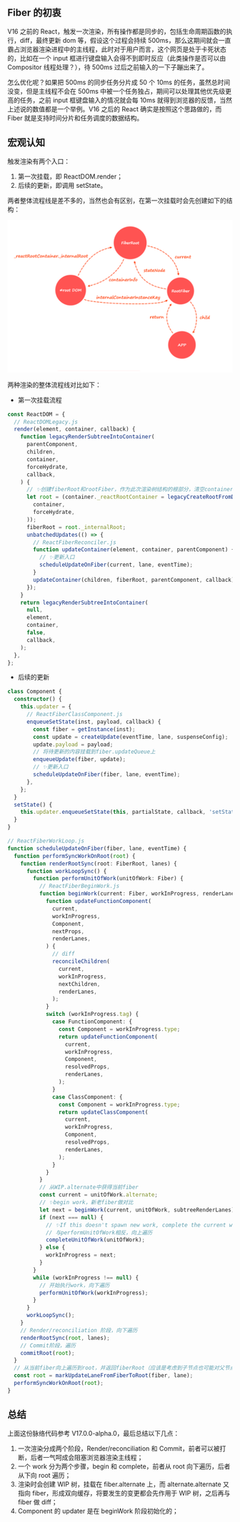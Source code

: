 ## Fiber 的初衷

V16 之前的 React，触发一次渲染，所有操作都是同步的，包括生命周期函数的执行，diff，最终更新 dom 等，假设这个过程会持续 500ms，那么这期间就会一直霸占浏览器渲染进程中的主线程，此时对于用户而言，这个网页是处于卡死状态的，比如在一个 input 框进行键盘输入会得不到即时反应（此类操作是否可以由 Compositor 线程处理？），待 500ms 过后之前输入的一下子蹦出来了。

怎么优化呢？如果把 500ms 的同步任务分片成 50 个 10ms 的任务，虽然总时间没变，但是主线程不会在 500ms 中被一个任务独占，期间可以处理其他优先级更高的任务，之前 input 框键盘输入的情况就会每 10ms 就得到浏览器的反馈，当然上述说的数值都是一个举例。V16 之后的 React 确实是按照这个思路做的，而 Fiber 就是支持时间分片和任务调度的数据结构。

## 宏观认知

触发渲染有两个入口：

1. 第一次挂载，即 ReactDOM.render；
2. 后续的更新，即调用 setState。

两者整体流程线是差不多的，当然也会有区别，在第一次挂载时会先创建如下的结构：

![](../assets/blogs/react_dom_render.png)

两种渲染的整体流程线对比如下：

- 第一次挂载流程

```ts
const ReactDOM = {
  // ReactDOMLegacy.js
  render(element, container, callback) {
    function legacyRenderSubtreeIntoContainer(
      parentComponent,
      children,
      container,
      forceHydrate,
      callback,
    ) {
      // ✨创建fiberRoot和rootFiber，作为此次渲染树结构的根部分，清空container的子节点
      let root = (container._reactRootContainer = legacyCreateRootFromDOMContainer(
        container,
        forceHydrate,
      ));
      fiberRoot = root._internalRoot;
      unbatchedUpdates(() => {
        // ReactFiberReconciler.js
        function updateContainer(element, container, parentComponent) {
          // ✨更新入口
          scheduleUpdateOnFiber(current, lane, eventTime);
        }
        updateContainer(children, fiberRoot, parentComponent, callback);
      });
    }
    return legacyRenderSubtreeIntoContainer(
      null,
      element,
      container,
      false,
      callback,
    );
  },
};
```

- 后续的更新

```ts
class Component {
  constructor() {
    this.updater = {
      // ReactFiberClassComponent.js
      enqueueSetState(inst, payload, callback) {
        const fiber = getInstance(inst);
        const update = createUpdate(eventTime, lane, suspenseConfig);
        update.payload = payload;
        // 将待更新的内容挂载到fiber.updateQueue上
        enqueueUpdate(fiber, update);
        // ✨更新入口
        scheduleUpdateOnFiber(fiber, lane, eventTime);
      },
    };
  }
  setState() {
    this.updater.enqueueSetState(this, partialState, callback, 'setState');
  }
}
```

```ts
// ReactFiberWorkLoop.js
function scheduleUpdateOnFiber(fiber, lane, eventTime) {
  function performSyncWorkOnRoot(root) {
    function renderRootSync(root: FiberRoot, lanes) {
      function workLoopSync() {
        function performUnitOfWork(unitOfWork: Fiber) {
          // ReactFiberBeginWork.js
          function beginWork(current: Fiber, workInProgress, renderLanes) {
            function updateFunctionComponent(
              current,
              workInProgress,
              Component,
              nextProps,
              renderLanes,
            ) {
              // diff
              reconcileChildren(
                current,
                workInProgress,
                nextChildren,
                renderLanes,
              );
            }
            switch (workInProgress.tag) {
              case FunctionComponent: {
                const Component = workInProgress.type;
                return updateFunctionComponent(
                  current,
                  workInProgress,
                  Component,
                  resolvedProps,
                  renderLanes,
                );
              }
              case ClassComponent: {
                const Component = workInProgress.type;
                return updateClassComponent(
                  current,
                  workInProgress,
                  Component,
                  resolvedProps,
                  renderLanes,
                );
              }
            }
          }
          // 从WIP.alternate中获得当前fiber
          const current = unitOfWork.alternate;
          // ✨begin work，新老fiber做对比
          let next = beginWork(current, unitOfWork, subtreeRenderLanes);
          if (next === null) {
            // ✨If this doesn't spawn new work, complete the current work.
            // 与performUnitOfWork相反，向上遍历
            completeUnitOfWork(unitOfWork);
          } else {
            workInProgress = next;
          }
        }
        while (workInProgress !== null) {
          // 开始执行work，向下遍历
          performUnitOfWork(workInProgress);
        }
      }
      workLoopSync();
    }
    // Render/reconciliation 阶段，向下遍历
    renderRootSync(root, lanes);
    // Commit阶段，遍历
    commitRoot(root);
  }
  // 从当前fiber向上遍历到root，并返回fiberRoot（应该是考虑到子节点也可能对父节点产生影响所以追溯到root再统一处理rootFiber.updateQueue）
  const root = markUpdateLaneFromFiberToRoot(fiber, lane);
  performSyncWorkOnRoot(root);
}
```

## 总结

上面这份脉络代码参考 V17.0.0-alpha.0，最后总结以下几点：

1. 一次渲染分成两个阶段，Render/reconciliation 和 Commit，前者可以被打断，后者一气呵成会阻塞浏览器渲染主线程；
2. 一个 work 分为两个步骤，begin 和 complete，前者从 root 向下遍历，后者从下向 root 遍历；
3. 渲染时会创建 WIP 树，挂载在 fiber.alternate 上，而 alternate.alternate 又指向 fiber，形成双向缓存，将要发生的变更都会先作用于 WIP 树，之后再与 fiber 做 diff；
4. Component 的 updater 是在 beginWork 阶段初始化的；

[1]: https://makersden.io/blog/look-inside-fiber
[2]: https://github.com/acdlite/react-fiber-architecture
[3]: https://zhuanlan.zhihu.com/p/26027085
[4]: https://link.zhihu.com/?target=https%3A//www.youtube.com/watch%3Fv%3DZCuYPiUIONs
